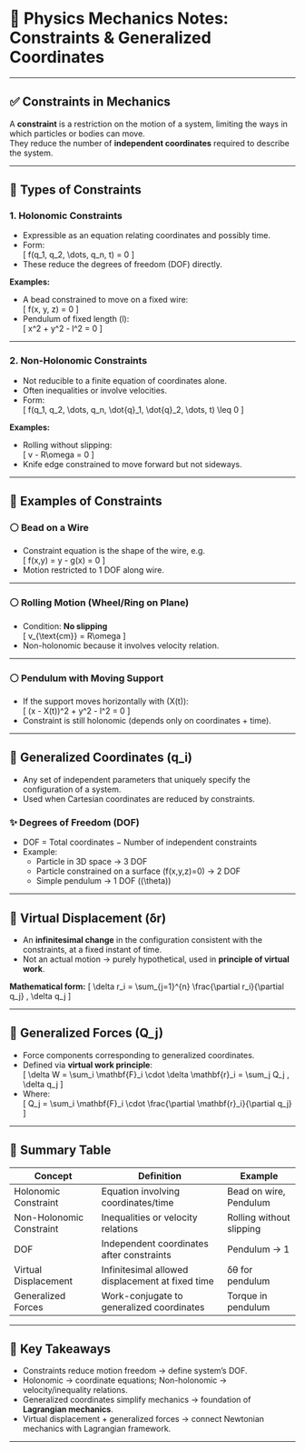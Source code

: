 # 📘 Physics Mechanics Notes: Constraints & Generalized Coordinates

---

## ✅ **Constraints in Mechanics**

A **constraint** is a restriction on the motion of a system, limiting the ways in which particles or bodies can move.  
They reduce the number of **independent coordinates** required to describe the system.

---

## 🔹 **Types of Constraints**

### 1. **Holonomic Constraints**
- Expressible as an equation relating coordinates and possibly time.
- Form:  
  \[
  f(q_1, q_2, \dots, q_n, t) = 0
  \]
- These reduce the degrees of freedom (DOF) directly.

**Examples:**
- A bead constrained to move on a fixed wire:  
  \[
  f(x, y, z) = 0
  \]
- Pendulum of fixed length \(l\):  
  \[
  x^2 + y^2 - l^2 = 0
  \]

---

### 2. **Non-Holonomic Constraints**
- Not reducible to a finite equation of coordinates alone.
- Often inequalities or involve velocities.  
- Form:  
  \[
  f(q_1, q_2, \dots, q_n, \dot{q}_1, \dot{q}_2, \dots, t) \leq 0
  \]

**Examples:**
- Rolling without slipping:  
  \[
  v - R\omega = 0
  \]
- Knife edge constrained to move forward but not sideways.

---

## 🔹 **Examples of Constraints**

### ⚪ **Bead on a Wire**
- Constraint equation is the shape of the wire, e.g.  
  \[
  f(x,y) = y - g(x) = 0
  \]
- Motion restricted to 1 DOF along wire.

---

### ⚪ **Rolling Motion (Wheel/Ring on Plane)**
- Condition: **No slipping**  
  \[
  v_{\text{cm}} = R\omega
  \]
- Non-holonomic because it involves velocity relation.

---

### ⚪ **Pendulum with Moving Support**
- If the support moves horizontally with \(X(t)\):  
  \[
  (x - X(t))^2 + y^2 - l^2 = 0
  \]
- Constraint is still holonomic (depends only on coordinates + time).

---

## 🔹 **Generalized Coordinates (q\_i)**

- Any set of independent parameters that uniquely specify the configuration of a system.  
- Used when Cartesian coordinates are reduced by constraints.

### ✨ **Degrees of Freedom (DOF)**
- DOF = Total coordinates − Number of independent constraints
- Example:
  - Particle in 3D space → 3 DOF  
  - Particle constrained on a surface \(f(x,y,z)=0\) → 2 DOF  
  - Simple pendulum → 1 DOF (\(\theta\))

---

## 🔹 **Virtual Displacement (δr)**

- An **infinitesimal change** in the configuration consistent with the constraints, at a fixed instant of time.
- Not an actual motion → purely hypothetical, used in **principle of virtual work**.

**Mathematical form:**
\[
\delta r_i = \sum_{j=1}^{n} \frac{\partial r_i}{\partial q_j} \, \delta q_j
\]

---

## 🔹 **Generalized Forces (Q\_j)**

- Force components corresponding to generalized coordinates.
- Defined via **virtual work principle**:  
  \[
  \delta W = \sum_i \mathbf{F}_i \cdot \delta \mathbf{r}_i 
  = \sum_j Q_j \, \delta q_j
  \]
- Where:  
  \[
  Q_j = \sum_i \mathbf{F}_i \cdot \frac{\partial \mathbf{r}_i}{\partial q_j}
  \]

---

## 📌 **Summary Table**

| Concept                  | Definition | Example |
|---------------------------|------------|---------|
| Holonomic Constraint      | Equation involving coordinates/time | Bead on wire, Pendulum |
| Non-Holonomic Constraint  | Inequalities or velocity relations  | Rolling without slipping |
| DOF                      | Independent coordinates after constraints | Pendulum → 1 |
| Virtual Displacement      | Infinitesimal allowed displacement at fixed time | δθ for pendulum |
| Generalized Forces        | Work-conjugate to generalized coordinates | Torque in pendulum |

---

## 📝 **Key Takeaways**
- Constraints reduce motion freedom → define system’s DOF.
- Holonomic → coordinate equations; Non-holonomic → velocity/inequality relations.
- Generalized coordinates simplify mechanics → foundation of **Lagrangian mechanics**.
- Virtual displacement + generalized forces → connect Newtonian mechanics with Lagrangian framework.

---
